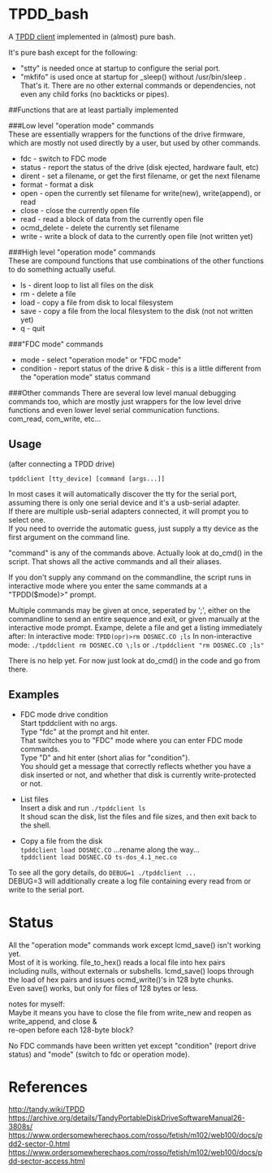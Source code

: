# TPDD_bash

A [TPDD client](http://tandy.wiki/TPDD_client) implemented in (almost) pure bash.

It's pure bash except for the following:
* "stty" is needed once at startup to configure the serial port.  
* "mkfifo" is used once at startup for _sleep() without /usr/bin/sleep .  
That's it. There are no other external commands or dependencies, not even any child forks (no backticks or pipes).

##Functions that are at least partially implemented

###Low level "operation mode" commands  
These are essentially wrappers for the functions of the drive firmware, which are mostly not used directly by a user, but used by other commands.
* fdc - switch to FDC mode
* status - report the status of the drive (disk ejected, hardware fault, etc)
* dirent - set a filename, or get the first filename, or get the next filename
* format - format a disk
* open - open the currently set filename for write(new), write(append), or read
* close - close the currently open file
* read - read a block of data from the currently open file
* ocmd_delete - delete the currently set filename
* write - write a block of data to the currently open file (not written yet)

###High level "operation mode" commands  
These are compound functions that use combinations of the other functions to do something actually useful.  
* ls - dirent loop to list all files on the disk
* rm - delete a file
* load - copy a file from disk to local filesystem
* save - copy a file from the local filesystem to the disk (not not written yet)
* q - quit

###"FDC mode" commands  
* mode - select "operation mode" or "FDC mode"
* condition - report status of the drive & disk - this is a little different from the "operation mode" status command

###Other commands
There are several low level manual debugging commands too, which are mostly just wrappers for the low level drive functions and even lower level serial communication functions.  
com_read, com_write, etc...

## Usage
(after connecting a TPDD drive)

```tpddclient [tty_device] [command [args...]]```

In most cases it will automatically discover the tty for the serial port, assuming there is only one serial device and it's a usb-serial adapter.  
If there are multiple usb-serial adapters connected, it will prompt you to select one.  
If you need to override the automatic guess, just supply a tty device as the first argument on the command line.

"command" is any of the commands above. Actually look at do_cmd() in the script. That shows all the active commands and all their aliases.

If you don't supply any command on the commandline, the script runs in interactive mode where you enter the same commands at a "TPDD($mode)>" prompt.

Multiple commands may be given at once, seperated by ';', either on the commandline to send an entire sequence and exit, or given manually at the interactive mode prompt.
Exampe, delete a file and get a listing immediately after:
In interactive mode: ```TPDD(opr)>rm DOSNEC.CO ;ls```
In non-interactive mode: ```./tpddclient rm DOSNEC.CO \;ls``` or ```./tpddclient "rm DOSNEC.CO ;ls"```

There is no help yet. For now just look at do_cmd() in the code and go from there.

## Examples

* FDC mode drive condition  
Start tpddclient with no args.  
Type "fdc" at the prompt and hit enter.  
That switches you to "FDC" mode where you can enter FDC mode commands.  
Type "D" and hit enter (short alias for "condition").  
You should get a message that correctly reflects whether you have a disk inserted or not, and whether that disk is currently write-protected or not.

* List files  
Insert a disk and run ```./tpddclient ls```  
It shoud scan the disk, list the files and file sizes, and then exit back to the shell.

* Copy a file from the disk  
```tpddclient load DOSNEC.CO```
...rename along the way...  
```tpddclient load DOSNEC.CO ts-dos_4.1_nec.co```

To see all the gory details, do ```DEBUG=1 ./tpddclient ...```  
DEBUG=3 will additionally create a log file containing every read from or write to the serial port.  

# Status
All the "operation mode" commands work except lcmd_save() isn't working yet.  
Most of it is working. file_to_hex() reads a local file into hex pairs  
including nulls, without externals or subshells. lcmd_save() loops through  
the load of hex pairs and issues ocmd_write()'s in 128 byte chunks.  
Even save() works, but only for files of 128 bytes or less.

notes for myself:  
Maybe it means you have to close the file from write_new and reopen as write_append, and close &  
re-open before each 128-byte block?

No FDC commands have been written yet except "condition" (report drive status) and "mode" (switch to fdc or operation mode).

# References
http://tandy.wiki/TPDD  
https://archive.org/details/TandyPortableDiskDriveSoftwareManual26-3808s/  
https://www.ordersomewherechaos.com/rosso/fetish/m102/web100/docs/pdd2-sector-0.html  
https://www.ordersomewherechaos.com/rosso/fetish/m102/web100/docs/pdd-sector-access.html
